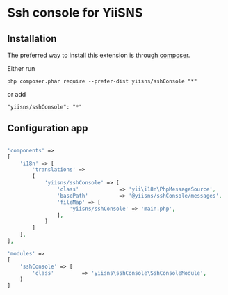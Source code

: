 Ssh console for YiiSNS
===================================

Installation
------------

The preferred way to install this extension is through [composer](http://getcomposer.org/download/).

Either run

```
php composer.phar require --prefer-dist yiisns/sshConsole "*"
```

or add

```
"yiisns/sshConsole": "*"
```

Configuration app
----------

```php

'components' =>
[
    'i18n' => [
        'translations' =>
        [
            'yiisns/sshConsole' => [
                'class'             => 'yii\i18n\PhpMessageSource',
                'basePath'          => '@yiisns/sshConsole/messages',
                'fileMap' => [
                    'yiisns/sshConsole' => 'main.php',
                ],
            ]
        ]
    ],
],

'modules' =>
[
    'sshConsole' => [
        'class'         => 'yiisns\sshConsole\SshConsoleModule',
    ]
]

```